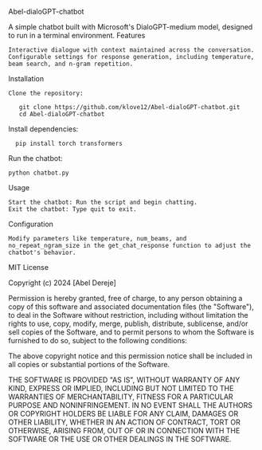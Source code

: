 Abel-dialoGPT-chatbot

A simple chatbot built with Microsoft's DialoGPT-medium model, designed to run in a terminal environment.
Features

    Interactive dialogue with context maintained across the conversation.
    Configurable settings for response generation, including temperature, beam search, and n-gram repetition.

Installation

    Clone the repository:

       git clone https://github.com/klove12/Abel-dialoGPT-chatbot.git
       cd Abel-dialoGPT-chatbot

Install dependencies:

      pip install torch transformers

Run the chatbot:

    python chatbot.py

Usage

    Start the chatbot: Run the script and begin chatting.
    Exit the chatbot: Type quit to exit.

Configuration

    Modify parameters like temperature, num_beams, and no_repeat_ngram_size in the get_chat_response function to adjust the chatbot's behavior.


MIT License

Copyright (c) 2024 [Abel Dereje]

Permission is hereby granted, free of charge, to any person obtaining a copy
of this software and associated documentation files (the "Software"), to deal
in the Software without restriction, including without limitation the rights
to use, copy, modify, merge, publish, distribute, sublicense, and/or sell
copies of the Software, and to permit persons to whom the Software is
furnished to do so, subject to the following conditions:

The above copyright notice and this permission notice shall be included in all
copies or substantial portions of the Software.

THE SOFTWARE IS PROVIDED "AS IS", WITHOUT WARRANTY OF ANY KIND, EXPRESS OR
IMPLIED, INCLUDING BUT NOT LIMITED TO THE WARRANTIES OF MERCHANTABILITY,
FITNESS FOR A PARTICULAR PURPOSE AND NONINFRINGEMENT. IN NO EVENT SHALL THE
AUTHORS OR COPYRIGHT HOLDERS BE LIABLE FOR ANY CLAIM, DAMAGES OR OTHER
LIABILITY, WHETHER IN AN ACTION OF CONTRACT, TORT OR OTHERWISE, ARISING FROM,
OUT OF OR IN CONNECTION WITH THE SOFTWARE OR THE USE OR OTHER DEALINGS IN THE
SOFTWARE.
